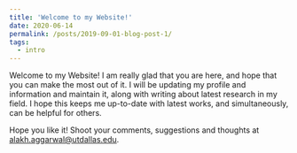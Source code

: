 ```yaml
---
title: 'Welcome to my Website!'
date: 2020-06-14
permalink: /posts/2019-09-01-blog-post-1/
tags:
  - intro
---
```


Welcome to my Website! I am really glad that you are here, and hope that you can make the most out of it. I will be updating my profile and information and maintain it, along with writing about latest research in my field. I hope this keeps me up-to-date with latest works, and simultaneously, can be helpful for others.

Hope you like it! Shoot your comments, suggestions and thoughts at <alakh.aggarwal@utdallas.edu>.

